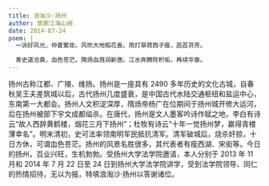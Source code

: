 ```yaml
---
title: 浪淘沙·扬州
author: 放歌江海山阙
date: 2014-07-24
poem: |
  一派好风光，仲夏繁妆。风吹大地稻花香。雨打翠荷西子瘦，菡萏芬芳。

  青史道沧桑，血色苍茫。隋炀血溅润新唐。江水奔腾除积垢，再续华章。
---
```


扬州古称江都、广陵、维扬。扬州是一座具有 2490 多年历史的文化古城，自春秋吴王夫差筑城以后，古代扬州几度盛衰，是中国古代水陆交通枢纽和盐运中心，东南第一大都会。扬州人文积淀深厚，隋炀帝杨广在位期间于扬州城开修大运河，后在扬州被部下宇文成都缢杀。在唐代，扬州是文人墨客吟诗作赋之地，李白有诗云“故人西辞黄鹤楼，烟花三月下扬州”；杜牧有诗云“十年一觉扬州梦，赢得青楼薄幸名”。明末清初，史可法率领南明军民抵抗清军。清军破城后，烧杀奸掠，十日方休，可谓血色苍茫。扬州的风景名胜很多，其代表者有瘦西湖、宋街等。今日的扬州，百业兴旺，生机勃勃。受扬州大学法学院邀请，本人分别于 2013 年 11 月和 2014 年 7 月 22 日至 24 日到扬州大学法学院讲学，受到法学院领导、同仁的热情招待，无以为报，特填浪淘沙·扬州以答谢诸位。
